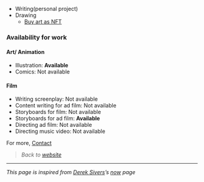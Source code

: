 -   Writing(personal project)
-   Drawing
	- [Buy art as NFT](https://nft.wazirx.org/raghugopalan/)

### Availability for work

#### Art/ Animation

-   Illustration: **Available**
-   Comics: Not available

#### Film

-   Writing screenplay: Not available
-   Content writing for ad film: Not available
-   Storyboards for film: Not available
-   Storyboards for ad film: **Available**
-   Directing ad film: Not available
-   Directing music video: Not available

For more, [Contact](https://raghug.com/contact)

> *Back to [website](https://raghug.com/)*

---

*This page is inspired from [Derek Sivers](https://sive.rs/)’s [now](https://nownownow.com/about) page*
